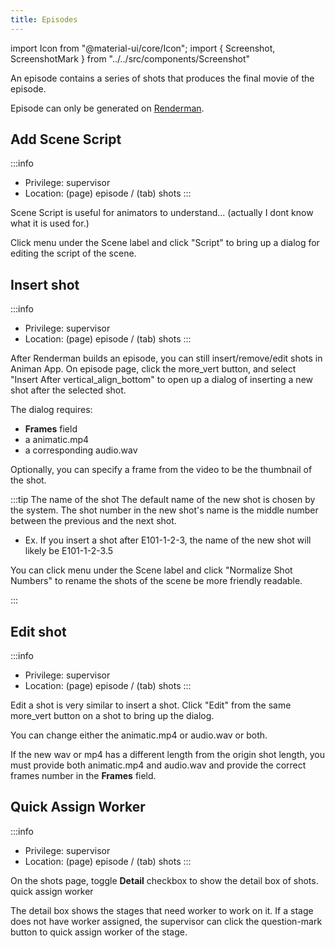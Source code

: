 ```yaml
---
title: Episodes
---
```

import Icon from "@material-ui/core/Icon";
import { Screenshot, ScreenshotMark } from "../../src/components/Screenshot"

An episode contains a series of shots that produces the final movie of the episode.

Episode can only be generated on [Renderman](renderman/intro).

## Add Scene Script
:::info
- Privilege: supervisor
- Location: (page) episode / (tab) shots
:::

Scene Script is useful for animators to understand... (actually I dont know what it is used for.)

Click <Icon>menu</Icon> under the Scene label and click "Script" to bring up a dialog for
editing the script of the scene.

<Screenshot image="/screenshot/episode_shots.png">
  <ScreenshotMark x="8.6%" y="71.5%" width="4.8%" height="8.5%" textPosition="right" borderRadius="50%"></ScreenshotMark>
</Screenshot>

## Insert shot
:::info
- Privilege: supervisor
- Location: (page) episode / (tab) shots
:::

After Renderman builds an episode, you can still insert/remove/edit shots in Animan App.
On episode page, click the <Icon>more_vert</Icon>
button, and select "Insert After <Icon>vertical_align_bottom</Icon>" to open up a dialog
of inserting a new shot after the selected shot.

<Screenshot image="/screenshot/episode_shows_options.png">
  <ScreenshotMark x="45.3%" y="42%" width="6%" height="8.5%" textPosition="right" borderRadius="50%"></ScreenshotMark>
</Screenshot>

The dialog requires:

- **Frames** field
- a animatic.mp4
- a corresponding audio.wav

Optionally, you can specify a frame from the video to be the thumbnail of the shot.

<Screenshot image="/screenshot/episode_shows_insert_shot.png">
</Screenshot>

:::tip The name of the shot
The default name of the new shot is chosen by the system.
The shot number in the new shot's name is the middle number between the previous and the next shot.
- Ex. If you insert a shot after E101-1-2-3, the name of the new shot will likely be E101-1-2-3.5

You can click <Icon>menu</Icon> under the Scene label and click "Normalize Shot Numbers" to
rename the shots of the scene be more friendly readable.

<Screenshot image="/screenshot/episode_shows_normalize_shotnames.png">
    <ScreenshotMark x="12%" y="37.5%" width="9%" height="15%" textPosition="right" borderRadius="50%"></ScreenshotMark>
    <ScreenshotMark x="35%" y="79%" width="52%" height="16%" textPosition="right" borderRadius="10px"></ScreenshotMark>
</Screenshot>
:::

## Edit shot
:::info
- Privilege: supervisor
- Location: (page) episode / (tab) shots
:::

Edit a shot is very similar to insert a shot. Click "Edit" from the same <Icon>more_vert</Icon> button
on a shot to bring up the dialog.

<Screenshot image="/screenshot/episode_shows_options.png">
    <ScreenshotMark x="57%" y="51.5%" width="18%" height="10%" textPosition="right" borderRadius="10px"></ScreenshotMark>
</Screenshot>

You can change either the animatic.mp4 or audio.wav or both. 

If the new wav or mp4 has a different length from the origin shot length, you must provide both animatic.mp4 and audio.wav and
provide the correct frames number in the **Frames** field.

## Quick Assign Worker
:::info
- Privilege: supervisor
- Location: (page) episode / (tab) shots
:::

On the shots page, toggle **Detail** checkbox to show the detail box of shots.
<Screenshot image="/screenshot/episode_shots_detail.png">
  <ScreenshotMark x="93.5%" y="24%" width="10%" height="8%" textPosition="right" borderRadius="10px"></ScreenshotMark>
  <ScreenshotMark x="29.2%" y="66%" width="4.6%" height="9%" textPosition="right" borderRadius="50%">
    quick assign worker
  </ScreenshotMark>
</Screenshot>

The detail box shows the stages that need worker to work on it. If a stage does not have worker assigned, the supervisor
can click the question-mark button to quick assign worker of the stage.